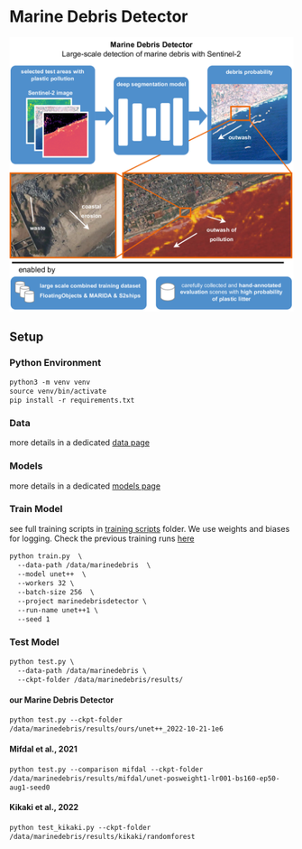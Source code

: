 # Marine Debris Detector

<img src="doc/marinedebrisdetector.png" width=800px>

## Setup 

### Python Environment
```
python3 -m venv venv
source venv/bin/activate
pip install -r requirements.txt
```

### Data

more details in a dedicated [data page](doc/data.md)

### Models

more details in a dedicated [models page](doc/models.md)

### Train Model

see full training scripts in [training scripts](training_scripts) folder.
We use weights and biases for logging. Check the previous training runs [here](https://wandb.ai/marccoru/marinedebrisdetector)

```
python train.py  \
  --data-path /data/marinedebris  \
  --model unet++  \
  --workers 32 \
  --batch-size 256  \
  --project marinedebrisdetector \
  --run-name unet++1 \
  --seed 1
```

### Test Model

```
python test.py \
  --data-path /data/marinedebris \
  --ckpt-folder /data/marinedebris/results/
```

#### our Marine Debris Detector
```
python test.py --ckpt-folder /data/marinedebris/results/ours/unet++_2022-10-21-1e6
```

#### Mifdal et al., 2021
```
python test.py --comparison mifdal --ckpt-folder /data/marinedebris/results/mifdal/unet-posweight1-lr001-bs160-ep50-aug1-seed0
```

#### Kikaki et al., 2022
```
python test_kikaki.py --ckpt-folder /data/marinedebris/results/kikaki/randomforest
```

